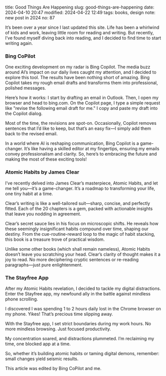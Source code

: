 title: Good Things Are Happening
slug: good-things-are-happening
date: 2024-04-10 20:47
modified: 2024-04-22 12:49
tags: books, design
note: new post in 2024
no: 87

It’s been over a year since I last updated this site. Life has been a whirlwind of kids and work, 
leaving little room for reading and writing. But recently, I’ve found myself diving back into reading, 
and I decided to find time to start writing again.

### Bing CoPilot

One exciting development on my radar is Bing Copilot. The media buzz around AI’s impact on our daily 
lives caught my attention, and I decided to explore this tool. The results have been nothing short 
of amazing. Bing Copilot takes my rough email drafts and transforms them into professional, polished 
messages.

Here’s how it works: I start by drafting an email in Outlook. Then, I open my browser and head to 
bing.com. On the Copilot page, I type a simple request like "revise the following email draft for me." 
I copy and paste my draft into the Copilot dialog.

Most of the time, the revisions are spot-on. Occasionally, Copilot removes sentences that I’d like 
to keep, but that’s an easy fix—I simply add them back to the revised email.

In a world where AI is reshaping communication, Bing Copilot is a game-changer. It’s like having a 
skilled editor at my fingertips, ensuring my emails convey professionalism and clarity. So, here’s 
to embracing the future and making the most of these exciting tools!


### Atomic Habits by James Clear

I’ve recently delved into James Clear’s masterpiece, Atomic Habits, and let me tell you—it’s a 
game-changer. It’s a roadmap to transforming your life, one tiny habit at a time.

Clear’s writing is like a well-tailored suit—sharp, concise, and perfectly 
fitted. Each of the 20 chapters is a gem, packed with actionable insights that leave you nodding in agreement.

Clear’s secret sauce lies in his focus on microscopic 
shifts. He reveals how these seemingly insignificant habits compound over time, shaping our destiny. 
From the cue-routine-reward loop to the magic of habit stacking, this book is a treasure trove of practical wisdom.

Unlike some other books (which shall remain nameless), Atomic Habits doesn’t leave you 
scratching your head. Clear’s clarity of thought makes it a joy to read. No more deciphering cryptic 
sentences or re-reading paragraphs—just pure enlightenment.

### The Stayfree App

After my Atomic Habits revelation, I decided to tackle my digital distractions. Enter the Stayfree app, 
my newfound ally in the battle against mindless phone scrolling.

I discovered I was spending 1 to 2 hours daily lost in the Chrome browser on my phone. 
Yikes! That’s precious time slipping away.

With the Stayfree app, I set strict boundaries during my work hours. No more 
mindless browsing. Just focused productivity.

My concentration soared, and distractions plummeted. I’m reclaiming my time, one blocked 
app at a time.

So, whether it’s building atomic habits or taming digital demons, remember: small changes yield seismic 
results. 

This article was edited by Bing CoPilot and me. 
<!--
<hr>

### Original

The above article is actually revised from the following original texts.  I just quickly 
type down my thoughts and let CoPilot edit the texts. 

<hr>

I haven't updated this site for over a year.  It has been busy with kids and with job. 
I am doing some reading recenlty. I decided that I should continue to write in the site and 
Some interesting things are happening now. 

**Bing Copilot**

There are a lot of buzz in the media that AI is making a huge impact on our daily lives.  I 
didn't pay much attention to it until recenlty.  I tried bing copilot to revise some of my 
work emails. The result is amazing. It will turn my draft into a very professional work email. 

Here is how it works.  I wrote a first draft of the email in Outlook.  Then open a brower 
window and go to the site bing.com.  On the copilote page, I type a sentence like "revise the 
following email draft for me", and then copy and paste the draft email to the copilot dialog. 

Most times the results are very good.  Occationally I found the copilot delete a few sentences 
for me which should not be deleted.  I simply add them back to the revised email. 

**Atomic Habit book**

I am reading James Clear's Atomic Habit book now.  It is a really nice book. The book is really 
well written and well organized.  It has 20 chapters and each chapter is short and sweet.  I 
picked up some good suggestions from the book. 

Before this book, I was reading another interesting book (not to name here).  That book content is nice, but it 
is difficult to read and understand.  Sometimes I have to read twice or three times a chapter trying 
to understand what the author is trying to deliver.  After reading that book, this book is a joy to 
read. 

**Stayfree Android App**

After reading the Atomic Habit book, I am searching Android Play store to find if there is any app 
that I can use to restrict my cell phone usage and I found the Stayfree app.  It is interesting to 
see that I spent 1 -2 hours per day on Chrome brower on my phone.  Now I set it up in the Strayfree app 
that during my work hours, I can't open Chrome brower on my phone.  It greatly improved my concentration and 
reduced distraction. 

-->